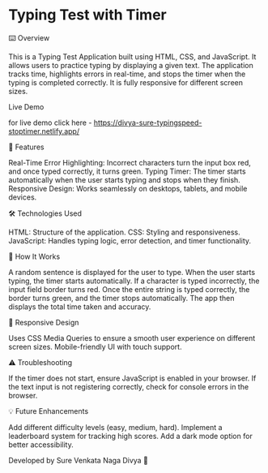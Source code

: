 # Typing Test with Timer

⌨️ Overview

This is a Typing Test Application built using HTML, CSS, and JavaScript. It allows users to practice typing by displaying a given text. The application tracks time, highlights errors in real-time, and stops the timer when the typing is completed correctly. It is fully responsive for different screen sizes.

Live Demo 

for live demo click here - https://divya-sure-typingspeed-stoptimer.netlify.app/

🚀 Features

Real-Time Error Highlighting: Incorrect characters turn the input box red, and once typed correctly, it turns green.
Typing Timer: The timer starts automatically when the user starts typing and stops when they finish.
Responsive Design: Works seamlessly on desktops, tablets, and mobile devices.

🛠️ Technologies Used

HTML: Structure of the application.
CSS: Styling and responsiveness.
JavaScript: Handles typing logic, error detection, and timer functionality.

📜 How It Works

A random sentence is displayed for the user to type.
When the user starts typing, the timer starts automatically.
If a character is typed incorrectly, the input field border turns red.
Once the entire string is typed correctly, the border turns green, and the timer stops automatically.
The app then displays the total time taken and accuracy.

📱 Responsive Design

Uses CSS Media Queries to ensure a smooth user experience on different screen sizes.
Mobile-friendly UI with touch support.

⚠️ Troubleshooting

If the timer does not start, ensure JavaScript is enabled in your browser.
If the text input is not registering correctly, check for console errors in the browser.

💡 Future Enhancements

Add different difficulty levels (easy, medium, hard).
Implement a leaderboard system for tracking high scores.
Add a dark mode option for better accessibility.


Developed by Sure Venkata Naga Divya 🚀

